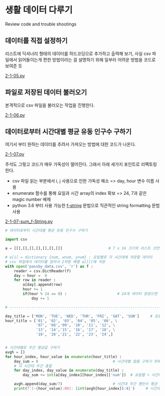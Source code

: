 # 생활 데이터 다루기

Review code and trouble shootings

## 데이터를 직접 설정하기

리스트에 딕셔너리 형태의 데이터를 하드코딩으로 추가하고 출력해 보기, 사실 csv 파일에서 읽어들이는게 편한 방법이라는 걸 설명하기 위해 일부러 어려운 방법을 코드로 보여준 듯

[2-1-05.py](2-1-05.py)

## 파일로 저장된 데이터 불러오기

본격적으로 csv 파일을 불러오는 작업을 진행한다.

[2-1-06.py](2-1-06.py)

## 데이터로부터 시간대별 평균 유동 인구수 구하기

여기서 부터 원하는 데이터를 추려서 가져오는 방법에 대한 코드가 나온다.

[2-1-07.py](2-1-07.py)

주석도 그렇고 코드가 매우 가독성이 떨어진다. 그래서 아래 세가지 포인트로 리팩토링 한다.

- csv 파일 읽는 부분에서 i, j 사용으로 인한 가독성 해소 => day, hour 변수 이름 사용
- enumerate 함수를 통해 요일과 시간 array의 index 확보 => 24, 7과 같은 magic number 배제
- python 3.6 부터 사용 가능한 [f-string](https://www.python.org/dev/peps/pep-0498/?) 문법으로 직관적인 string formatting 문법 사용

[2-1-07-sum_f-String.py](2-1-07-sum_f-String.py)

``` python
# 데이터로부터 시간대별 평균 유동 인구수 구하기

import csv

a = [[],[],[],[],[],[],[]]                     # 7 x 24 크기의 리스트 선언

# a[i] = dictionary {num, wnum, ynum} : 요일별로 각 시간대에 저장할 데이터
# csv 파일에서 데이터를 읽어서 2차원 배열 a[][]에 저장 
with open('passby_data.csv', 'r') as f :
    reader = csv.DictReader(f)
    day = hour =  0
    for row in reader :        
        a[day].append(row)
        hour += 1
        if(hour % 24 == 0) :                       # 24개 데이터 읽었으면 다음 요일로 넘어가기 
            day += 1

# -------------------------------------------------------------------------

day_title = ['MON', 'TUE', 'WED', 'THR', 'FRI', 'SAT', 'SUN']     # 요일 제목
hour_title = ['01', '02', '03', '04', '05', '06', \
              '07', '08','09', '10', '11', '12', \
              '13', '14','15', '16', '17', '18', \
              '19', '20','21', '22', '23', '24',]


# 시간대별로 주간 평균값 구하기
avgh = []
for hour_index, hour_value in enumerate(hour_title) :                          # 0~23시간만큼 19~24행 반복                     
    day_sum = 0                                  # 시간대별 합을 구하기 위해 0으로 초기화
    # 각 시간대 주간 총합
    for day_index, day_value in enumerate(day_title) :                      # 일주일, 즉 7번 반복하기
        day_sum += int(a[day_index][hour_index]['num'])  # 요일별 + 시간대별 행인수 누적하기

    avgh.append(day_sum/7)                       # 시간대 주간 행인수 평균 구하기
    print(f'[~{hour_value}:00]: {int(avgh[hour_index]):4}')     # 시간대별 유동 인구수 출력, :4의 경우는 앞자리 공백 4칸을 채우고 숫자 출력, 오른쪽 정렬의 효과를 가진다.
```